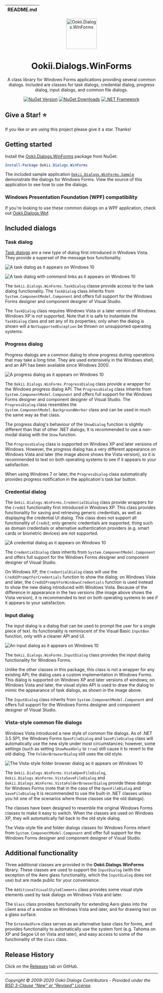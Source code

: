  README.md |
|:---|

<div align="center">

<img src="assets/ookii-dialogs-winforms-nuget.png" alt="Ookii.Dialogs.WinForms" width="100" />

</div>

<h1 align="center">Ookii.Dialogs.WinForms</h1>
<div align="center">

A class library for Windows Forms applications providing several common dialogs. Included are classes for task dialogs, credential dialog, progress dialog, input dialogs, and common file dialogs.

[![NuGet Version](http://img.shields.io/nuget/v/Ookii.Dialogs.WinForms.svg?style=flat)](https://www.nuget.org/packages/Ookii.Dialogs.WinForms) [![NuGet Downloads](https://img.shields.io/nuget/dt/Ookii.Dialogs.WinForms.svg)](https://www.nuget.org/packages/Ookii.Dialogs.WinForms) [![.NET Framework](https://img.shields.io/badge/.NET%20Framework-%3E%3D%204.5-informational)](https://dotnet.microsoft.com/download)
</div>

## Give a Star! :star:

If you like or are using this project please give it a star. Thanks!

## Getting started

Install the [Ookii.Dialogs.WinForms](https://www.nuget.org/packages/Ookii.Dialogs.WinForms/) package from NuGet:

```powershell
Install-Package Ookii.Dialogs.WinForms
```

The included sample application [`Ookii.Dialogs.WinForms.Sample`](sample/Ookii.Dialogs.WinForms.Sample/) demonstrate the dialogs for Windows Forms. View the source of this application to see how to use the dialogs.

### Windows Presentation Foundation (WPF) compatibility

If you're looking to use these common dialogs on a WPF application, check out [Ookii.Dialogs.Wpf](https://github.com/augustoproiete/ookii-dialogs-wpf).

## Included dialogs

### Task dialog

[Task dialogs](https://docs.microsoft.com/en-us/windows/desktop/Controls/task-dialogs-overview) are a new type of dialog first introduced in Windows Vista. They provide a superset of the message box functionality.

![A task dialog as it appears on Windows 10](assets/sample-task-dialog-win10.png)

![A task dialog with command links as it appears on Windows 10](assets/sample-task-dialog-command-links-win10.png)

The `Ookii.Dialogs.WinForms.TaskDialog` classe provide access to the task dialog functionality. The `TaskDialog` class inherits from `System.ComponentModel.Component` and offers full support for the Windows Forms designer and component designer of Visual Studio.

The `TaskDialog` class requires Windows Vista or a later version of Windows. Windows XP is not supported. Note that it is safe to instantiate the `TaskDialog` class and set any of its properties; only when the dialog is shown will a `NotSupportedException` be thrown on unsupported operating systems.

### Progress dialog

Progress dialogs are a common dialog to show progress during operations that may take a long time. They are used extensively in the Windows shell, and an API has been available since Windows 2000.

![A progress dialog as it appears on Windows 10](assets/sample-progress-dialog-win10.png)

The `Ookii.Dialogs.WinForms.ProgressDialog` class provide a wrapper for the Windows progress dialog API. The `ProgressDialog` class inherits from `System.ComponentModel.Component` and offers full support for the Windows Forms designer and component designer of Visual Studio. The `ProgressDialog` class resembles the `System.ComponentModel.BackgroundWorker` class and can be used in much the same way as that class.

The progress dialog's behaviour of the `ShowDialog` function is slightly different than that of other .NET dialogs; It is recommended to use a non-modal dialog with the `Show` function.

The `ProgressDialog` class is supported on Windows XP and later versions of Windows. However, the progress dialog has a very different appearance on Windows Vista and later (the image above shows the Vista version), so it is recommended to test on both operating systems to see if it appears to your satisfaction.

When using Windows 7 or later, the `ProgressDialog` class automatically provides progress notification in the application's task bar button.

### Credential dialog

The `Ookii.Dialogs.WinForms.CredentialDialog` class provide wrappers for the `CredUI` functionality first introduced in Windows XP. This class provides functionality for saving and retrieving generic credentials, as well as displaying the credential UI dialog. This class does not support all functionality of `CredUI`; only generic credentials are supported, thing such as domain credentials or alternative authentication providers (e.g. smart cards or biometric devices) are not supported.

![A credential dialog as it appears on Windows 10](assets/sample-credential-dialog-win10.png)

The `CredentialDialog` class inherits from `System.ComponentModel.Component` and offers full support for the Windows Forms designer and component designer of Visual Studio.

On Windows XP, the `CredentialDialog` class will use the `CredUIPromptForCredentials` function to show the dialog; on Windows Vista and later, the `CredUIPromptForWindowsCredentials` function is used instead to show the new dialog introduced with Windows Vista. Because of the difference in appearance in the two versions (the image above shows the Vista version), it is recommended to test on both operating systems to see if it appears to your satisfaction.

### Input dialog

The input dialog is a dialog that can be used to prompt the user for a single piece of text. Its functionality is reminiscent of the Visual Basic `InputBox` function, only with a cleaner API and UI.

![An input dialog as it appears on Windows 10](assets/sample-input-dialog-win10.png)

The `Ookii.Dialogs.WinForms.InputDialog` class provides the input dialog functionality for Windows Forms.

Unlike the other classes in this package, this class is not a wrapper for any existing API; the dialog uses a custom implementation in Windows Forms. This dialog is supported on Windows XP and later versions of windows; on Windows Vista and later, the visual styles API is used to draw the dialog to mimic the appearance of task dialogs, as shown in the image above.

The `InputDialog` class inherits from `System.ComponentModel.Component` and offers full support for the Windows Forms designer and component designer of Visual Studio.

### Vista-style common file dialogs

Windows Vista introduced a new style of common file dialogs. As of .NET 3.5 SP1, the Windows Forms `OpenFileDialog` and `SaveFileDialog` class will automatically use the new style under most circumstances; however, some settings (such as setting `ShowReadOnly` to `true`) still cause it to revert to the old dialog. The `FolderBrowserDialog` still uses the old style.

![The Vista-style folder browser dialog as it appears on Windows 10](assets/sample-folderbrowser-dialog-win10.png)

The `Ookii.Dialogs.WinForms.VistaOpenFileDialog`, `Ookii.Dialogs.WinForms.VistaSaveFileDialog` and `Ookii.Dialogs.WinForms.VistaFolderBrowserDialog` provide these dialogs for Windows Forms (note that in the case of the `OpenFileDialog` and `SaveFileDialog` it is recommended to use the built-in .NET classes unless you hit one of the scenarios where those classes use the old dialogs).

The classes have been designed to resemble the original Windows Forms classes to make it easy to switch. When the classes are used on Windows XP, they will automatically fall back to the old style dialog.

The Vista-style file and folder dialogs classes for Windows Forms inherit from `System.ComponentModel.Component` and offer full support for the Windows Forms designer and component designer of Visual Studio.

## Additional functionality

Three additional classes are provided in the **Ookii.Dialogs.WinForms** library. These classes are used to support the `InputDialog` (with the exception of the Aero glass functionality, which the `InputDialog` does not use) but are made public for your convenience.

The `AdditionalVisualStyleElements` class provides some visual style elements used by task dialogs on Windows Vista and later.

The `Glass` class provides functionality for extending Aero glass into the client area of a window on Windows Vista and later, and for drawing text on a glass surface.

The `ExtendedForm` class serves as an alternative base class for forms, and provides functionality to automatically use the system font (e.g. Tahoma on XP and Segoe UI on Vista and later), and easy access to some of the functionality of the `Glass` class.

## Release History

Click on the [Releases](https://github.com/augustoproiete/ookii-dialogs-winforms/releases) tab on GitHub.

---

_Copyright &copy; 2009-2020 Ookii Dialogs Contributors - Provided under the [BSD 3-Clause "New" or "Revised" License](LICENSE)._
